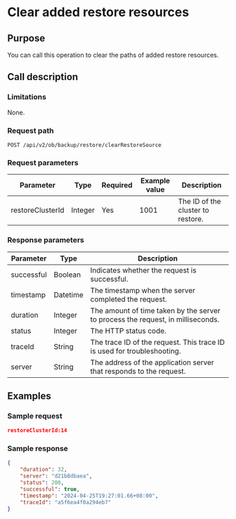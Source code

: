 # Clear added restore resources

## Purpose

You can call this operation to clear the paths of added restore resources.

## Call description

### Limitations

None.

### Request path

`POST /api/v2/ob/backup/restore/clearRestoreSource`

### Request parameters

| Parameter | Type | Required | Example value | Description |
| ----- | ----- | ----- | ----- | ----- |
| restoreClusterId | Integer | Yes | 1001 | The ID of the cluster to restore.  |

### Response parameters

| Parameter | Type | Description |
| ----- | ----- | ----- |
| successful | Boolean | Indicates whether the request is successful.  |
| timestamp | Datetime | The timestamp when the server completed the request.  |
| duration | Integer | The amount of time taken by the server to process the request, in milliseconds.  |
| status | Integer | The HTTP status code.  |
| traceId | String | The trace ID of the request. This trace ID is used for troubleshooting.  |
| server | String | The address of the application server that responds to the request.  |

## Examples

### Sample request

```json
restoreClusterId:14
```

### Sample response

```json
{
    "duration": 32,
    "server": "d21b8dbaea",
    "status": 200,
    "successful": true,
    "timestamp": "2024-04-25T19:27:01.66+08:00",
    "traceId": "a5f6ea4f0a294eb7"
}
```
